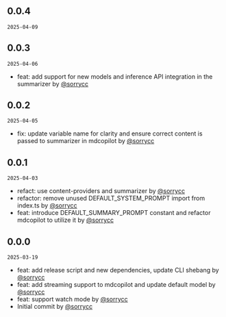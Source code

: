 ## 0.0.4

`2025-04-09`


## 0.0.3

`2025-04-06`

- feat: add support for new models and inference API integration in the summarizer by [@sorrycc](https://github.com/sorrycc)


## 0.0.2

`2025-04-05`

- fix: update variable name for clarity and ensure correct content is passed to summarizer in mdcopilot by [@sorrycc](https://github.com/sorrycc)


## 0.0.1

`2025-04-03`

- refact: use content-providers and summarizer by [@sorrycc](https://github.com/sorrycc)
- refactor: remove unused DEFAULT_SYSTEM_PROMPT import from index.ts by [@sorrycc](https://github.com/sorrycc)
- feat: introduce DEFAULT_SUMMARY_PROMPT constant and refactor mdcopilot to utilize it by [@sorrycc](https://github.com/sorrycc)


## 0.0.0

`2025-03-19`

- feat: add release script and new dependencies, update CLI shebang by [@sorrycc](https://github.com/sorrycc)
- feat: add streaming support to mdcopilot and update default model by [@sorrycc](https://github.com/sorrycc)
- feat: support watch mode by [@sorrycc](https://github.com/sorrycc)
- Initial commit by [@sorrycc](https://github.com/sorrycc)

